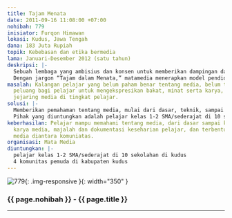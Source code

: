 ```yaml
---
title: Tajam Menata
date: 2011-09-16 11:08:00 +07:00
nohibah: 779
inisiator: Furqon Himawan
lokasi: Kudus, Jawa Tengah
dana: 183 Juta Rupiah
topik: Kebebasan dan etika bermedia
lama: Januari-Desember 2012 (satu tahun)
deskripsi: |-
  Sebuah lembaga yang ambisius dan konsen untuk memberikan dampingan dan pendidikan dalam media (sinematografi dan jurnalistik). Ini merupakan pendidikan alternatif mengenai bakat, minat, dan kreatifitas.
  Dengan jargon “Tajam dalam Menata,” matamedia menerapkan model pendidikan dengan sistem proses pendampingan secara kontinyu dan konsisten. Selanjutnya menata satu persatu sehingga bermanfaat bagi msyarakt daerah (lokal).
masalah: Kalangan pelajar yang belum paham benar tentang media, belum terciptanya
  peluang bagi pelajar untuk mengekspresikan bakat, minat serta karya, dan belum adanya
  jejaring media di tingkat pelajar.
solusi: |-
  Memberikan pemahaman tentang media, mulai dari dasar, teknik, sampai kode etik, membuatkan ruagn bagi pelajar untuk mengekspresikan bakat, minat serta karya, dan membuat jejaring media di tingkatan pelajar yang sinergis.
  Pihak yang diuntungkan adalah pelajar kelas 1-2 SMA/sederajat di 10 sekolahan di Kudus dan 4 komunitas pemuda di kabupaten Kudus.
keberhasilan: Pelajar mampu memahami tentang media, dari dasar sampai kode etik, mempunyai
  karya media, majalah dan dokumentasi keseharian pelajar, dan terbentuknya jejaring
  media diantara komuniatas.
organisasi: Mata Media
diuntungkan: |-
  pelajar kelas 1-2 SMA/sederajat di 10 sekolahan di kudus
  4 komunitas pemuda di kabupaten kudus
---
```


![779](/static/img/hibahcmb/779.png){: .img-responsive }{: width="350" }

### {{ page.nohibah }} - {{ page.title }}

---

